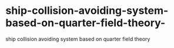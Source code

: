 # ship-collision-avoiding-system-based-on-quarter-field-theory-
ship collision avoiding system based on quarter  field theory 
